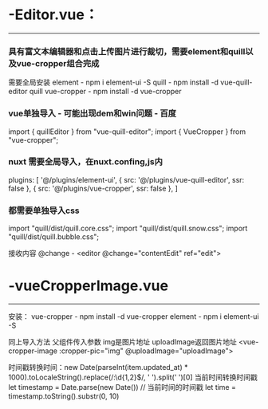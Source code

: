 # -Editor.vue：
---
### 具有富文本编辑器和点击上传图片进行裁切，需要element和quill以及vue-cropper组合完成

需要全局安装
element - npm i element-ui -S
quill - npm install -d vue-quill-editor quill 
vue-cropper - npm install -d vue-cropper

### vue单独导入 - 可能出现dem和win问题 - 百度
import { quillEditor } from "vue-quill-editor";
import { VueCropper } from "vue-cropper";

###  nuxt 需要全局导入，在nuxt.confing,js内
  plugins: [
   '@/plugins/element-ui',
    { src: '@/plugins/vue-quill-editor', ssr: false },
    { src: '@/plugins/vue-cropper', ssr: false },
    ]
###  都需要单独导入css
import "quill/dist/quill.core.css";
import "quill/dist/quill.snow.css";
import "quill/dist/quill.bubble.css";

接收内容 @change - <editor @change="contentEdit" ref="edit"></editor>

# -vueCropperImage.vue
---
安装：
vue-cropper - npm install -d vue-cropper
element - npm i element-ui -S

同上导入方法
父组件传入参数 img是图片地址  uploadImage返回图片地址
<el-dialog :visible.sync="isShowCropper" top="5vh">
<vue-cropper-image :cropper-pic="img" @uploadImage="uploadImage">
</vue-cropper-image>


时间戳转换时间：new Date(parseInt(item.updated_at) * 1000).toLocaleString().replace(/:\d{1,2}$/, ' ').split(' ')[0]
当前时间转换时间戳
let timestamp = Date.parse(new Date())
      //  当前时间的时间戳
let time = timestamp.toString().substr(0, 10)
